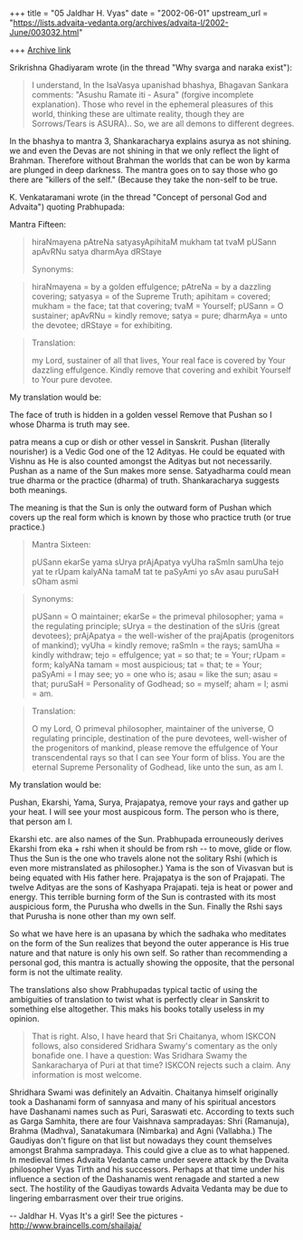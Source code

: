 +++
title = "05 Jaldhar H. Vyas"
date = "2002-06-01"
upstream_url = "https://lists.advaita-vedanta.org/archives/advaita-l/2002-June/003032.html"

+++
[Archive link](https://lists.advaita-vedanta.org/archives/advaita-l/2002-June/003032.html)

Srikrishna Ghadiyaram wrote (in the thread "Why svarga and naraka exist"):

> I understand, In the IsaVasya upanishad bhashya,
> Bhagavan Sankara comments: "Asushu Ramate iti - Asura"
> (forgive incomplete explanation). Those who revel in
> the ephemeral pleasures of this world, thinking these
> are ultimate reality, though they are Sorrows/Tears is
> ASURA).. So, we are all demons to different degrees.

In the bhashya to mantra 3, Shankaracharya explains asurya
as not shining.  we and even the Devas are not shining in that we only
reflect the light of Brahman.  Therefore without Brahman the worlds that
can be won by karma are plunged in deep darkness.  The mantra goes on to
say those who go there are "killers of the self." (Because they take the
non-self to be true.

K. Venkataramani wrote (in the thread "Concept of personal God and
Advaita") quoting Prabhupada:

Mantra Fifteen:

> hiraNmayena pAtreNa
> satyasyApihitaM mukham
> tat tvaM pUSann apAvRNu
> satya dharmAya dRStaye
>
> Synonyms:

> hiraNmayena = by a golden effulgence; pAtreNa = by a dazzling covering;
> satyasya = of the Supreme Truth; apihitam = covered; mukham = the face;
> tat
> that covering; tvaM = Yourself; pUSann = O sustainer; apAvRNu = kindly
> remove; satya = pure; dharmAya = unto the devotee; dRStaye = for
> exhibiting.

> Translation:
>
>  my Lord, sustainer of all that lives, Your real face is covered by Your
> dazzling effulgence. Kindly remove that covering and exhibit Yourself to
> Your pure devotee.

My translation would be:

The face of truth is hidden in a golden vessel
Remove that Pushan so I whose Dharma is truth may see.

patra means a cup or dish or other vessel in Sanskrit. Pushan (literally
nourisher) is a Vedic God one of the 12 Adityas.  He could be equated with
Vishnu as He is also counted amongst the Adityas but not necessarily.
Pushan as a name of the Sun makes more sense.  Satyadharma could mean true
dharma or the practice (dharma) of truth.  Shankaracharya suggests both
meanings.

The meaning is that the Sun is only the outward form of Pushan which
covers up the real form which is known by those who practice truth (or
true practice.)

> Mantra Sixteen:
>
> pUSann ekarSe yama sUrya prAjApatya
> vyUha raSmIn samUha
> tejo yat te rUpam kalyANa tamaM
> tat te paSyAmi yo sAv asau puruSaH sOham asmi

> Synonyms:
>
> pUSann = O maintainer; ekarSe = the primeval philosopher; yama = the
> regulating principle; sUrya = the destination of the sUris (great
> devotees); prAjApatya = the well-wisher of the prajApatis (progenitors of
> mankind); vyUha = kindly remove; raSmIn = the rays; samUha = kindly
> withdraw; tejo = effulgence; yat = so that; te = Your; rUpam = form;
> kalyANa tamam = most auspicious; tat = that; te = Your; paSyAmi = I may
> see; yo = one who is; asau = like the sun; asau = that; puruSaH =
> Personality of Godhead; so = myself; aham = I; asmi = am.

> Translation:
>
> O my Lord, O primeval philosopher, maintainer of the universe, O
> regulating
> principle, destination of the pure devotees, well-wisher of the
> progenitors
> of mankind, please remove the effulgence of Your transcendental rays so
> that I can see Your form of bliss. You are the eternal Supreme Personality
> of Godhead, like unto the sun, as am I.


My translation would be:

Pushan, Ekarshi, Yama, Surya, Prajapatya, remove your rays and gather up
your heat.  I will see your most auspicous form.  The person who is there,
that person am I.

Ekarshi etc. are also names of the Sun.  Prabhupada errouneously
derives Ekarshi from eka + rshi when it should be from rsh -- to
move, glide or flow.  Thus the Sun is the one who travels alone not the
solitary Rshi (which is even more mistranslated as philosopher.)  Yama is
the son of Vivasvan but is being equated with His father here. Prajapatya
is the son of Prajapati.  The twelve Adityas are the sons of Kashyapa
Prajapati.  teja is heat or power and energy.  This terrible burning form
of the Sun is contrasted with its most auspicious form, the Purusha who
dwells in the Sun.  Finally the Rshi says that Purusha is none other than
my own self.

So what we have here is an upasana by which the sadhaka who meditates on
the form of the Sun realizes that beyond the outer apperance is His true
nature and that nature is only his own self.  So rather than recommending a
personal god, this mantra is actually showing the opposite, that the
personal form is not the ultimate reality.

The translations also show Prabhupadas typical tactic of using the
ambiguities of translation to twist what is perfectly clear in Sanskrit to
something else altogether.  This maks his books totally useless in my
opinion.

> That is right. Also, I have heard that Sri Chaitanya, whom ISKCON follows,
> also considered Sridhara Swamy's comentary as the only bonafide one. I
> have a question: Was Sridhara Swamy the Sankaracharya of Puri at that
> time? ISKCON rejects such a claim. Any information is most welcome.

Shridhara Swami was definitely an Advaitin.  Chaitanya himself originally
took a Dashanami form of sannyasa and many of his spiritual ancestors have
Dashanami names such as Puri, Saraswati etc.  According to texts such as
Garga Samhita, there are four Vaishnava sampradayas: Shri (Ramanuja),
Brahma (Madhva), Sanatakumara (Nimbarka) and Agni (Vallabha.)  The
Gaudiyas don't figure on that list but nowadays they count themselves
amongst Brahma sampradaya.  This could give a clue as to what happened.
In medieval times Advaita Vedanta came under severe attack by the Dvaita
philosopher Vyas Tirth and his successors.  Perhaps at that time under his
influence a section of the Dashanamis went renagade and started a new
sect.  The hostility of the Gaudiyas towards Advaita Vedanta may be due to
lingering embarrasment over their true origins.

--
Jaldhar H. Vyas <jaldhar at braincells.com>
It's a girl! See the pictures - http://www.braincells.com/shailaja/

